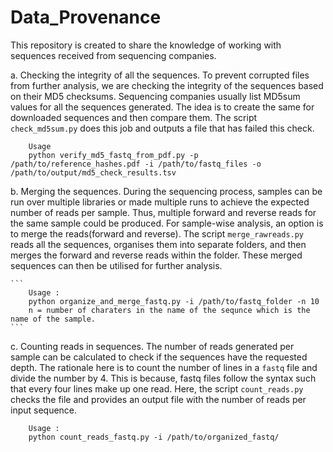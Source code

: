 # Data_Provenance
This repository is created to share the knowledge of working with sequences received from sequencing companies.

a. Checking the integrity of all the sequences.
	To prevent corrupted files from further analysis, we are checking the integrity of the sequences based on their MD5 checksums.
	Sequencing companies usually list MD5sum values for all the sequences generated. The idea is to create the same for downloaded sequences and then compare them. 
	The script ```check_md5sum.py``` does this job and outputs a file that has failed this check. 
```
	Usage 
	python verify_md5_fastq_from_pdf.py -p /path/to/reference_hashes.pdf -i /path/to/fastq_files -o /path/to/output/md5_check_results.tsv
```

b. Merging the sequences.
	During the sequencing process, samples can be run over multiple libraries or made multiple runs to achieve the expected number of reads per sample. Thus, multiple forward and reverse reads for the same sample could be produced.
	For sample-wise analysis, an option is to merge the reads(forward and reverse). The script ```merge_rawreads.py``` reads all the sequences, organises them into separate folders, and then merges the forward and reverse reads
	within the folder. These merged sequences can then be utilised for further analysis. 
	
	```
		Usage : 
		python organize_and_merge_fastq.py -i /path/to/fastq_folder -n 10
		n = number of charaters in the name of the sequnce which is the name of the sample.
	```
	
c. Counting reads in sequences.
	The number of reads generated per sample can be calculated to check if the sequences have the requested depth. The rationale here is to count the number of lines in a `fastq` file and divide the number by 4. This is because, 
	fastq files follow the syntax such that every four lines make up one read. Here, the script ```count_reads.py``` checks the file and provides an output file with the number of reads per input sequence.
```
	Usage :
	python count_reads_fastq.py -i /path/to/organized_fastq/
```
